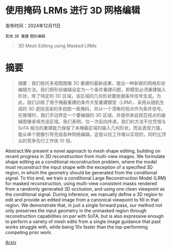 # 使用掩码 LRMs 进行 3D 网格编辑

发布时间：2024年12月11日

`其他` `3D 重建` `图形编辑`

> 3D Mesh Editing using Masked LRMs

# 摘要

> 摘要：我们依托多视图图像 3D 重建的最新成果，提出一种新颖的网格形状编辑方法。我们把形状编辑设定为一个条件重建问题，即模型必须重建输入形状，除了特定的 3D 区域，该区域的几何形状要依据条件信号生成。为此，我们训练了用于掩蔽重建的条件大型重建模型（LRM），采用从随机生成的 3D 遮挡渲染的多视图一致掩码，并以一个清晰的视点作为条件信号。在推理时，我们手动界定一个要编辑的 3D 区域，并提供来自规范视点的编辑图像来填充该区域。我们表明，仅一次前向传递，我们的方法不仅凭借与 SoTA 相当的重建能力保留了未掩蔽区域的输入几何形状，而且表现力强，能从单个图像引导完成各种网格编辑，这是以往工作难以实现的，同时比顶尖的竞争先行工作快 10 倍。

> 
Abstract:We present a novel approach to mesh shape editing, building on recent progress in 3D reconstruction from multi-view images. We formulate shape editing as a conditional reconstruction problem, where the model must reconstruct the input shape with the exception of a specified 3D region, in which the geometry should be generated from the conditional signal. To this end, we train a conditional Large Reconstruction Model (LRM) for masked reconstruction, using multi-view consistent masks rendered from a randomly generated 3D occlusion, and using one clean viewpoint as the conditional signal. During inference, we manually define a 3D region to edit and provide an edited image from a canonical viewpoint to fill in that region. We demonstrate that, in just a single forward pass, our method not only preserves the input geometry in the unmasked region through reconstruction capabilities on par with SoTA, but is also expressive enough to perform a variety of mesh edits from a single image guidance that past works struggle with, while being 10x faster than the top-performing competing prior work.
    

[Arxiv](https://arxiv.org/pdf/2412.08641)